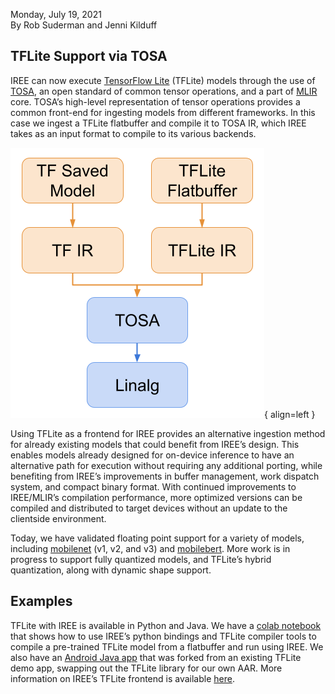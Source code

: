  Monday, July 19, 2021<br>
 By Rob Suderman and Jenni Kilduff

## TFLite Support via TOSA

IREE can now execute [TensorFlow Lite](https://www.tensorflow.org/lite)
(TFLite) models through the use of
[TOSA](https://developer.mlplatform.org/w/tosa/), an open standard of common
tensor operations, and a part of [MLIR](https://mlir.llvm.org/) core. TOSA’s
high-level representation of tensor operations provides a common front-end for
ingesting models from different frameworks. In this case we ingest a TFLite
flatbuffer and compile it to TOSA IR, which IREE takes as an input format to
compile to its various backends.

![Compilation diagram](./2021-07-19-tflite-tosa-compilation-diagram.png){ align=left }

Using TFLite as a frontend for IREE provides an alternative ingestion method for
already existing models that could benefit from IREE’s design. This enables
models already designed for on-device inference to have an alternative path for
execution without requiring any additional porting, while benefiting from
IREE’s improvements in buffer management, work dispatch system, and compact
binary format. With continued improvements to IREE/MLIR’s compilation
performance, more optimized versions can be compiled and distributed to target
devices without an update to the clientside environment.

Today, we have validated floating point support for a variety of models,
including
[mobilenet](https://tfhub.dev/s?deployment-format=lite&network-architecture=mobilenet,mobilenet-v2,mobilenet-v3,mobilenet-v1&q=mobilenet)
(v1, v2, and v3) and
[mobilebert](https://tfhub.dev/tensorflow/lite-model/mobilebert/1/default/1).
More work is in progress to support fully quantized models, and TFLite’s hybrid
quantization, along with dynamic shape support.

## Examples

TFLite with IREE is available in Python and Java.  We have a
[colab notebook](https://colab.research.google.com/github/google/iree/blob/main/colab/tflite_text_classification.ipynb)
that shows how to use IREE’s python bindings and TFLite compiler tools to
compile a pre-trained TFLite model from a flatbuffer and run using IREE.  We
also have an
[Android Java app](https://github.com/not-jenni/iree-android-tflite-demo) that
was forked from an existing TFLite demo app, swapping out the TFLite library
for our own AAR.  More information on IREE’s TFLite frontend is available
[here](../getting-started/tflite.md).
